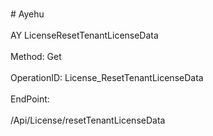 <br>#     Ayehu</br>
<br>AY LicenseResetTenantLicenseData</br>
<br>Method: Get</br>
<br>OperationID: License_ResetTenantLicenseData</br>
<br>EndPoint:</br>
<br>/Api/License/resetTenantLicenseData</br>

